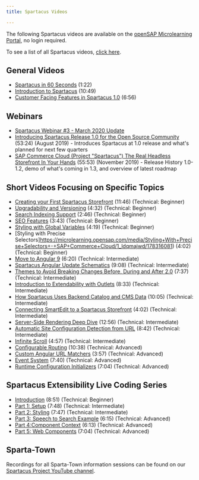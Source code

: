 ```yaml
---
title: Spartacus Videos

---
```


The following Spartacus videos are available on the [openSAP Microlearning Portal](https://microlearning.opensap.com), no login required.

To see a list of all Spartacus videos, [click here](https://microlearning.opensap.com/category/Spartacus/178316081).

## General Videos

- [Spartacus in 60 Seconds](https://microlearning.opensap.com/media/Spartacus+in+60+Seconds+-+SAP+Commerce+Cloud/1_hwaie89l/178316081) (1:22)
- [Introduction to Spartacus](https://microlearning.opensap.com/media/Introduction+to+Spartacus+-+SAP+Commerce+Cloud/1_6dln57h9/178316081) (10:49)
- [Customer Facing Features in Spartacus 1.0](https://microlearning.opensap.com/media/Customer-Facing+Features+in+Spartacus+1.0+-+SAP+Commerce+Cloud/1_j14t7kvz/178316081) (6:56)

## Webinars

- [Spartacus Webinar #3 - March 2020 Update](https://enable.cx.sap.com/media/Spartacus+Update+Webinars++3/1_tcwsoeai)
- [Introducing Spartacus Release 1.0 for the Open Source Community](https://enable.cx.sap.com/media/t/1_b0ngf1lw) (53:24) (August 2019) - Introduces Spartacus at 1.0 release and what's planned for next few quarters
- [SAP Commerce Cloud (Project "Spartacus") The Real Headless Storefront In Your Hands](https://enable.cx.sap.com/media/1_uwdtoyuh) (55:53) (November 2019) - Release History 1.0-1.2, demo of what's coming in 1.3, and overview of latest roadmap

## Short Videos Focusing on Specific Topics

- [Creating your First Spartacus Storefront](https://microlearning.opensap.com/media/How+to+Create+a+Spartacus+Storefront+-+SAP+Commerce+Cloud/1_unu0rtl1/178316081) (11:46) (Technical: Beginner)
- [Upgradability and Versioning](https://microlearning.opensap.com/media/Upgradability+and+Versioning+-+SAP+Commerce+Cloud/1_8fhwky5k/178316081) (4:32) (Technical: Beginner)
- [Search Indexing Support](https://microlearning.opensap.com/media/Search+Indexing+Support+-+SAP+Commerce+Cloud/1_erxdtpn6/178316081) (2:46) (Technical: Beginner)
- [SEO Features](https://microlearning.opensap.com/media/SEO+Features+-+SAP+Commerce+Cloud/1_wim5rixu/178316081) (3:43) (Technical: Beginner)
- [Styling with Global Variables](https://microlearning.opensap.com/media/Styling+with+Global+Variables+-+SAP+Commerce+Cloud/1_eae1fztm/178316081) (4:19) (Technical: Beginner)
- [Styling with Precise Selectors]https://microlearning.opensap.com/media/Styling+With+Precise+Selectors+-+SAP+Commerce+Cloud/1_ldqmajwd/178316081) (4:02) (Technical: Beginner)
- [Move to Angular 9](https://microlearning.opensap.com/media/Move+to+Angular+9+-+Spartacus+-+SAP+Commerce+Cloud/1_a0svzeu4/178316081) (6:20) (Technical: Intermediate)
- [Spartacus Angular Update Schematics](https://microlearning.opensap.com/media/Spartacus+Angular+Update+Schematics+-+SAP+Commerce+Cloud/1_nowks75s/178316081) (9:08) (Technical: Intermediate)
- [Themes to Avoid Breaking Changes Before, During and After 2.0](https://enable.cx.sap.com/media/Themes+to+Avoid+Breaking+Changes+Before%2C+During+and+After+2.0+-+Spartacus+-+SAP+Commerce+Cloud/1_c8tas0ee) (7:37) (Technical: Intermediate)
- [Introduction to Extendability with Outlets](https://microlearning.opensap.com/media/Introduction+to+Extendability+with+Outlets+-+SAP+Commerce+Cloud/1_wy2eg32x/178316081) (8:33) (Technical: Intermediate)
- [How Spartacus Uses Backend Catalog and CMS Data](https://microlearning.opensap.com/media/How+Spartacus+Uses+Backend+Catalog+and+CMS+Data+-+SAP+Commerce+Cloud/1_8mmwx8ck/178316081) (10:05) (Technical: Intermediate)
- [Connecting SmartEdit to a Spartacus Storefront](https://microlearning.opensap.com/media/Connecting+SmartEdit+to+a+Spartacus+Storefront+-+SAP+Commerce+Cloud/1_f3oraeow/178316081) (4:02) (Technical: Intermediate)
- [Server-Side Rendering Deep Dive](https://microlearning.opensap.com/media/SpartacusA+SSR+Deep+Dive+-+SAP+Commerce+Cloud/1_6jbx5p6e/178316081) (12:56) (Technical: Intermediate)
- [Automatic Site Configuration Detection from URL](https://microlearning.opensap.com/media/Automatic+Site+Configuration+Detection+from+URL+-+SAP+Commerce+Cloud/1_erxf2j1r/178316081) (8:42) (Technical: Intermediate)
- [Infinite Scroll](https://microlearning.opensap.com/media/Infinite+Scroll+-+SAP+Commerce+Cloud/1_crd2801x/178316081) (4:57) (Technical: Intermediate)
- [Configurable Routing](https://microlearning.opensap.com/media/Configurable+Routing+-+SAP+Commerce+Cloud/1_879ub3el/178316081) (10:38) (Technical: Advanced)
- [Custom Angular URL Matchers](https://microlearning.opensap.com/media/Custom+Angular+URL+Matchers+in+Spartacus+Storefront+-+SAP+Commerce+Cloud/1_hhjqkiuy/178316081) (3:57) (Technical: Advanced)
- [Event System](https://microlearning.opensap.com/media/Event+System+-+Spartacus+-+SAP+Commerce+Cloud/0_h3j4ihzm/178316081) (7:40) (Technical: Advanced)
- [Runtime Configuration Initializers](https://microlearning.opensap.com/media/Runtime+Configuration+Initializers+1.3+-+SAP+Commerce+Cloud/1_43lktcg4/178316081) (7:04) (Technical: Advanced)

## Spartacus Extensibility Live Coding Series

- [Introduction](https://microlearning.opensap.com/media/Introduction+to+Spartacus+Extensibility+Live+Coding+-+SAP+Commerce+Cloud/1_tut8ercn/178316081) (8:51) (Technical: Beginner)
- [Part 1: Setup](https://microlearning.opensap.com/media/Setup+-+Spartacus+Extensibility+Live+Coding++Part+1+-+SAP+Commerce+Cloud/1_qry4lath/178316081) (7:48) (Technical: Intermediate)
- [Part 2: Styling](https://microlearning.opensap.com/media/Lipstick+Styling+-+Spartacus+Extensibility+Live+Coding+Part+2+-+SAP+Commerce+Cloud/1_suq4fmge/178316081) (7:47) (Technical: Intermediate)
- [Part 3: Speech to Search Example](https://microlearning.opensap.com/media/Speech-to-search+-+Spartacus+Extensibility+Live+Coding+Part+3+-+SAP+Commerce+Cloud/1_4wov6bb0/178316081) (6:15) (Technical: Advanced)
- [Part 4:Component Context](https://microlearning.opensap.com/media/Component+Context+-+Spartacus+Extensibility+Live+Coding+Part+4+-+SAP+Commerce+Cloud/1_0zy91r1g/178316081) (6:13) (Technical: Advanced)
- [Part 5: Web Components](https://microlearning.opensap.com/media/Web+Components+-+Spartacus+Extensibility+Live+Coding+Part+5+-+SAP+Commerce+Cloud/1_kwff10lp/178316081) (7:04)  (Technical: Advanced)

## Sparta-Town

Recordings for all Sparta-Town information sessions can be found on our [Spartacus Project YouTube channel](https://www.youtube.com/channel/UCU5tdPG8xICkKfQFedSxpOA).
